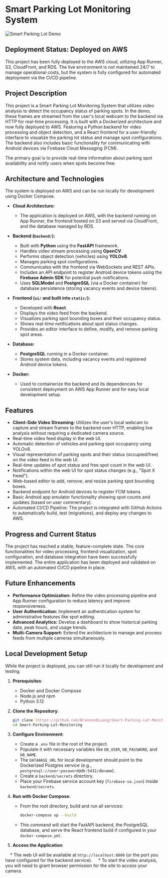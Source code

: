 # Smart Parking Lot Monitoring System
![Smart Parking Lot Demo](assets/smart-parking-lot-demo.gif)

## Deployment Status: Deployed on AWS
This project has been fully deployed to the AWS cloud, utilizing App Runner, S3, CloudFront, and RDS. The live environment is not maintained 24/7 to manage operational costs, but the system is fully configured for automated deployment via the CI/CD pipeline.

## Project Description

This project is a Smart Parking Lot Monitoring System that utilizes video analysis to detect the occupancy status of parking spots. In the demo, these frames are streamed from the user's local webcam to the backend via HTTP for real-time processing. It is built with a Dockerized architecture and now fully deployed to AWS. Featuring a Python backend for video processing and object detection, and a React frontend for a user-friendly interface to visualize the parking lot status and manage spot configurations. The backend also includes basic functionality for communicating with Android devices via Firebase Cloud Messaging (FCM).

The primary goal is to provide real-time information about parking spot availability and notify users when spots become free.

## Architecture and Technologies

The system is deployed on AWS and can be run locally for development using Docker Compose.

* **Cloud Architecture:**
   * The application is deployed on AWS, with the backend running on App Runner, the frontend hosted on S3 and served via CloudFront, and the database managed by RDS.

* **Backend (`backend/`):**
    * Built with **Python** using the **FastAPI** framework.
    * Handles video stream processing using **OpenCV**.
    * Performs object detection (vehicles) using **YOLOv8**.
    * Manages parking spot configurations.
    * Communicates with the frontend via WebSockets and REST APIs.
    * Includes an API endpoint to register Android device tokens using the **Firebase Admin SDK** for potential push notifications.
    * Uses **SQLModel** and **PostgreSQL** (via a Docker container) for database persistence (storing vacancy events and device tokens).
* **Frontend (`ui/` and built into `static/`):**
    * Developed with **React**.
    * Displays the video feed from the backend.
    * Visualizes parking spot bounding boxes and their occupancy status.
    * Shows real-time notifications about spot status changes.
    * Provides an editor interface to define, modify, and remove parking spot areas.
* **Database:**
    * **PostgreSQL** running in a Docker container.
    * Stores system data, including vacancy events and registered Android device tokens.
* **Docker:**
    * Used to containerize the backend and its dependencies for consistent deployment on AWS App Runner and for easy local development setup.

## Features
* **Client-Side Video Streaming:** Utilizes the user's local webcam to capture and stream frames to the backend over HTTP, enabling live analysis without requiring a dedicated camera source.
* Real-time video feed display in the web UI.
* Automatic detection of vehicles and parking spot occupancy using YOLOv8.
* Visual representation of parking spots and their status (occupied/free) on the video feed in the web UI.
* Real-time updates of spot status and free spot count in the web UI.
* Notifications within the web UI for spot status changes (e.g., "Spot X freed").
* Web-based editor to add, remove, and resize parking spot bounding boxes.
* Backend endpoint for Android devices to register FCM tokens.
* Basic Android app emulator functionality showing spot counts and updates (based on user commentary).
* Automated CI/CD Pipeline: The project is integrated with GitHub Actions to automatically build, test (migrations), and deploy any changes to AWS.

## Progress and Current Status

The project has reached a stable, feature-complete state. The core functionalities for video processing, frontend visualization, spot configuration, and database integration have been successfully implemented. The entire application has been deployed and validated on AWS, with an automated CI/CD pipeline in place.


## Future Enhancements

* **Performance Optimization:** Refine the video processing pipeline and App Runner configuration to reduce latency and improve responsiveness.
* **User Authentication:** Implement an authentication system for administrative features like spot editing.
* **Advanced Analytics:** Develop a dashboard to show historical parking data, peak hours, and usage trends.
* **Multi-Camera Support:** Extend the architecture to manage and process feeds from multiple cameras simultaneously.
  
## Local Development Setup

While the project is deployed, you can still run it locally for development and testing.

1.  **Prerequisites**:
    * Docker and Docker Compose
    * Node.js and npm
    * Python 3.12

2.  **Clone the Repository**:
    ```bash
    git clone [https://github.com/BrannonKLuong/Smart-Parking-Lot-Monitoring](https://github.com/BrannonKLuong/Smart-Parking-Lot-Monitoring)
    cd Smart-Parking-Lot-Monitoring
    ```

3.  **Configure Environment**:
    * Create a `.env` file in the root of the project.
    * Populate it with necessary variables like `DB_USER`, `DB_PASSWORD`, and `DB_NAME`.
    * The `DATABASE_URL` for local development should point to the Dockerized Postgres service (e.g., `postgresql://user:password@db:5432/dbname`).
    * Create a `backend/secrets` directory.
    * Place your Firebase service account key (`firebase-sa.json`) inside `backend/secrets`.

4.  **Run with Docker Compose**:
    * From the root directory, build and run all services:
        ```bash
        docker-compose up --build
        ```
    * This command will start the FastAPI backend, the PostgreSQL database, and serve the React frontend build if configured in your `docker-compose.yml`.

5.  **Access the Application**:

    * The web UI will be available at `http://localhost:8000` (or the port you have configured for the backend service).
    * To start the video analysis, you will need to grant browser permission for the site to access your camera.
